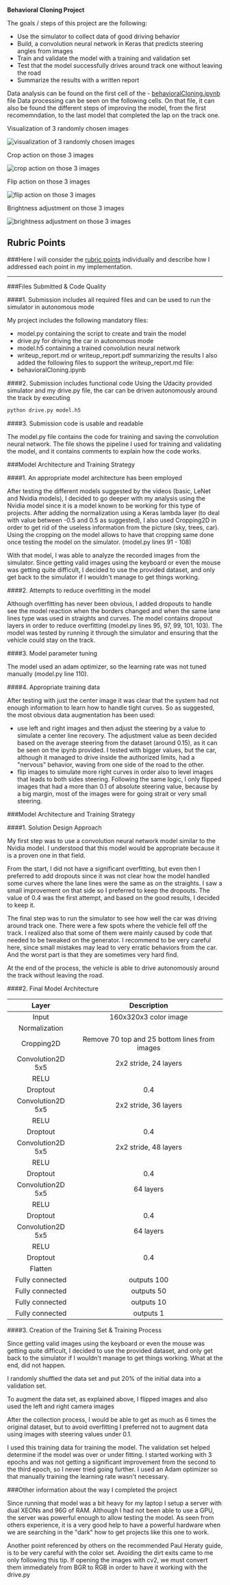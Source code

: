 **Behavioral Cloning Project**

The goals / steps of this project are the following:
* Use the simulator to collect data of good driving behavior
* Build, a convolution neural network in Keras that predicts steering angles from images
* Train and validate the model with a training and validation set
* Test that the model successfully drives around track one without leaving the road
* Summarize the results with a written report

Data analysis can be found on the first cell of the - [behavioralCloning.ipynb](https://github.com/sistelexis/behavioralCloning/blob/master/behavioralCloning.ipynb) file
Data processing can be seen on the following cells.
On that file, it can also be found the different steps of improving the model, from the first recomemndation, to the last model that completed the lap on the track one.

Visualization of 3 randomly chosen images

![visualization of 3 randomly chosen images](images/3images.png)

Crop action on those 3 images

![crop action on those 3 images](images/3images_cropped.png)

Flip action on those 3 images

![flip action on those 3 images](images/3images_flipped.png)

Brightness adjustment on those 3 images

![brightness adjustment on those 3 images](images/3images_brightness.png)

## Rubric Points
###Here I will consider the [rubric points](https://review.udacity.com/#!/rubrics/432/view) individually and describe how I addressed each point in my implementation.  

---
###Files Submitted & Code Quality

####1. Submission includes all required files and can be used to run the simulator in autonomous mode

My project includes the following mandatory files:
* model.py containing the script to create and train the model
* drive.py for driving the car in autonomous mode
* model.h5 containing a trained convolution neural network 
* writeup_report.md or writeup_report.pdf summarizing the results
I also added the following files to support the writeup_report.md file:
* behavioralCloning.ipynb

####2. Submission includes functional code
Using the Udacity provided simulator and my drive.py file, the car can be driven autonomously around the track by executing 
```sh
python drive.py model.h5
```

####3. Submission code is usable and readable

The model.py file contains the code for training and saving the convolution neural network. The file shows the pipeline I used for training and validating the model, and it contains comments to explain how the code works.

###Model Architecture and Training Strategy

####1. An appropriate model architecture has been employed

After testing the different models suggested by the videos (basic, LeNet and Nvidia models), I decided to go deeper with my analysis using the Nvidia model since it is a model known to be working for this type of projects.
After adding the normalization using a Keras lambda layer (to deal with value between -0.5 and 0.5 as suggested), I also used Cropping2D in order to get rid of the useless information from the picture (sky, trees, car). Using the cropping on the model allows to have that cropping same done once testing the model on the simulator. (model.py lines 91 - 108) 

With that model, I was able to analyze the recorded images from the simulator. Since getting valid images using the keyboard or even the mouse was getting quite difficult, I decided to use the provided dataset, and only get back to the simulator if I wouldn't manage to get things working.

####2. Attempts to reduce overfitting in the model

Although overfitting has never been obvious, I added dropouts to handle see the model reaction when the borders changed and when the same lane lines type was used in straights and curves.
The model contains dropout layers in order to reduce overfitting (model.py lines 95, 97, 99, 101, 103). 
The model was tested by running it through the simulator and ensuring that the vehicle could stay on the track.

####3. Model parameter tuning

The model used an adam optimizer, so the learning rate was not tuned manually (model.py line 110).

####4. Appropriate training data

After testing with just the center image it was clear that the system had not enough information to learn how to handle tight curves.
So as suggested, the most obvious data augmentation has been used:
* use left and right images and then adjust the steering by a value to simulate a center line recovery. The adjustment value as been decided based on the average steering from the dataset (around 0.15), as it can be seen on the ipynb provided. I tested with bigger values, but the car, although it managed to drive inside the authorized limits, had a "nervous" behavior, waving from one side of the road to the other.
* flip images to simulate more right curves in order also to level images that leads to both sides steering. Following the same logic, I only flipped images that had a more than 0.1 of absolute steering value, because by a big margin, most of the images were for going strait or very small steering.

###Model Architecture and Training Strategy

####1. Solution Design Approach

My first step was to use a convolution neural network model similar to the Nvidia model. I understood that this model would be appropriate because it is a proven one in that field.

From the start, I did not have a significant overfitting, but even then I preferred to add dropouts since it was not clear how the model handled some curves where the lane lines were the same as on the straights. I saw a small improvement on that side so I preferred to keep the dropouts. The value of 0.4 was the first attempt, and based on the good results, I decided to keep it.

The final step was to run the simulator to see how well the car was driving around track one. There were a few spots where the vehicle fell off the track. I realized also that some of them were mainly caused by code that needed to be tweaked on the generator. I recommend to be very careful here, since small mistakes may lead to very erratic behaviors from the car. And the worst part is that they are sometimes very hard find.

At the end of the process, the vehicle is able to drive autonomously around the track without leaving the road.

####2. Final Model Architecture

| Layer         		|     Description	        					| 
|:---------------------:|:---------------------------------------------:| 
| Input         		| 160x320x3 color image   		    			| 
| Normalization         |												|
| Cropping2D            | Remove 70 top and 25 bottom lines from images |
| Convolution2D 5x5    	| 2x2 stride, 24 layers                     	|
| RELU					|												|
| Droptout				| 0.4											|
| Convolution2D 5x5    	| 2x2 stride, 36 layers                     	|
| RELU					|												|
| Droptout				| 0.4											|
| Convolution2D 5x5    	| 2x2 stride, 48 layers                     	|
| RELU					|												|
| Droptout				| 0.4											|
| Convolution2D 5x5    	| 64 layers                     	            |
| RELU					|												|
| Droptout				| 0.4											|
| Convolution2D 5x5    	| 64 layers                                  	|
| RELU					|												|
| Droptout				| 0.4											|
| Flatten   	      	| 												|
| Fully connected		| outputs 100        							|
| Fully connected		| outputs 50        							|
| Fully connected		| outputs 10        							|
| Fully connected		| outputs 1         							|

####3. Creation of the Training Set & Training Process

Since getting valid images using the keyboard or even the mouse was getting quite difficult, I decided to use the provided dataset, and only get back to the simulator if I wouldn't manage to get things working. What at the end, did not happen.

I randomly shuffled the data set and put 20% of the initial data into a validation set. 

To augment the data set, as explained above, I flipped images and also used the left and right camera images

After the collection process, I would be able to get as much as 6 times the original dataset, but to avoid overfitting I preferred not to augment data using images with steering values under 0.1.

I used this training data for training the model. The validation set helped determine if the model was over or under fitting. I started working with 3 epochs and was not getting a significant improvement from the second to the third epoch, so I never tried going further. I used an Adam optimizer so that manually training the learning rate wasn't necessary.

###Other information about the way I completed the project

Since running that model was a bit heavy for my laptop I setup a server with dual XEONs and 96G of RAM. Although I had not been able to use a GPU, the server was powerful enough to allow testing the model. As seen from others experience, it is a very good help to have a powerful hardware when we are searching in the "dark" how to get projects like this one to work.

Another point referenced by others on the recommended Paul Heraty guide, is to be very careful with the color set. Avoiding the dirt exits came to me only following this tip. If opening the images with cv2, we must convert them immediately from BGR to RGB in order to have it working with the drive.py

